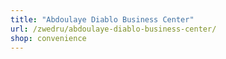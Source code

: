 ```yaml
---
title: "Abdoulaye Diablo Business Center"
url: /zwedru/abdoulaye-diablo-business-center/
shop: convenience
---
```

